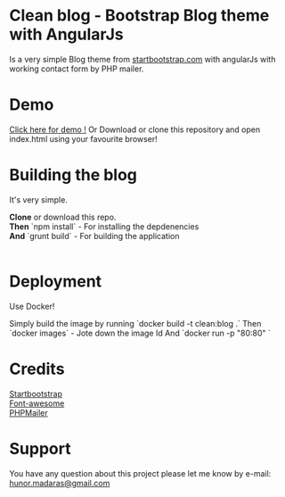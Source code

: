 # Clean blog - Bootstrap Blog theme with AngularJs
Is a very simple Blog theme from <a href="http://ironsummitmedia.github.io/startbootstrap-clean-blog/">startbootstrap.com</a> with angularJs with working contact form by PHP mailer.

# Demo
<a href="http://clean-blog-angular.hunor.me/">Click here for demo !</a>
Or
Download or clone this repository and open index.html using your favourite browser!

# Building the blog
It's very simple.
<p>
<strong>Clone</strong> or download this repo.<br> 
<strong>Then</strong> `npm install` - For installing the depdenencies<br> 
<strong>And</strong> `grunt build` - For building the application<br><br>
</p>

# Deployment
Use Docker!
<p>
Simply build the image by running `docker build -t clean:blog .`
Then `docker images` - Jote down the image Id
And `docker run -p "80:80" <ImageId>`

# Credits
<a href="http://startbootstrap.com/">Startbootstrap</a><br />
<a href="http://fortawesome.github.io/Font-Awesome/">Font-awesome</a><br />
<a href="https://github.com/PHPMailer/PHPMailer">PHPMailer</a>

# Support
You have any question about this project please let me know by e-mail: hunor.madaras@gmail.com

